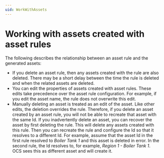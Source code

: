 ```yaml
---
uid: WorkWithAssets
---
```




# Working with assets created with asset rules

<!-- There may be a better title -->

The following describes the relationship between an asset rule and the generated assets:

- If you delete an asset rule, then any assets created with the rule are also deleted. There may be a short delay between the time the rule is deleted and when the related assets are deleted. 
- You can edit the properties of assets created with asset rules. These edits take precedence over the asset rule configuration. For example, if you edit the asset name, the rule does not overwrite this edit.
- Manually deleting an asset is treated as an edit of the asset. Like other edits, the deletion overrides the rule. Therefore, if you delete an asset created by an asset rule, you will not be able to recreate that asset with the same Id.  If you inadvertently delete an asset, you can recover the asset by first deleting the rule. This will delete any assets created with this rule. Then you can recreate the rule and configure the Id so that it resolves to a different Id. For example, assume that the asset Id in the first rule resolved to *Boiler Tank 1* and this asset is deleted in error. In the second rule, the Id resolves to, for example, *Region 1 - Boiler Tank 1*. OCS sees this as different  asset and will create it. 